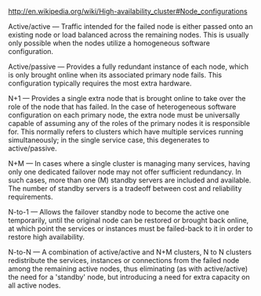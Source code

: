 http://en.wikipedia.org/wiki/High-availability_cluster#Node_configurations

Active/active — Traffic intended for the failed node is either passed onto an existing node or load balanced across the remaining nodes. This is usually only possible when the nodes utilize a homogeneous software configuration.

Active/passive — Provides a fully redundant instance of each node, which is only brought online when its associated primary node fails. This configuration typically requires the most extra hardware.

N+1 — Provides a single extra node that is brought online to take over the role of the node that has failed. In the case of heterogeneous software configuration on each primary node, the extra node must be universally capable of assuming any of the roles of the primary nodes it is responsible for. This normally refers to clusters which have multiple services running simultaneously; in the single service case, this degenerates to active/passive.

N+M — In cases where a single cluster is managing many services, having only one dedicated failover node may not offer sufficient redundancy. In such cases, more than one (M) standby servers are included and available. The number of standby servers is a tradeoff between cost and reliability requirements.

N-to-1 — Allows the failover standby node to become the active one temporarily, until the original node can be restored or brought back online, at which point the services or instances must be failed-back to it in order to restore high availability.

N-to-N — A combination of active/active and N+M clusters, N to N clusters redistribute the services, instances or connections from the failed node among the remaining active nodes, thus eliminating (as with active/active) the need for a 'standby' node, but introducing a need for extra capacity on all active nodes.
